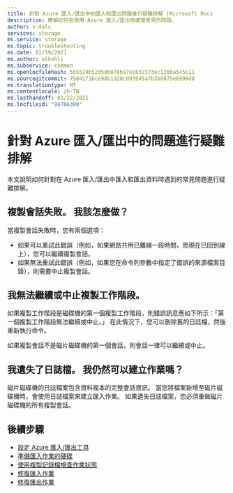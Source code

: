 ```yaml
---
title: 針對 Azure 匯入/匯出中的匯入和匯出問題進行疑難排解 |Microsoft Docs
description: 瞭解如何在使用 Azure 匯入/匯出時處理常見的問題。
author: v-dalc
services: storage
ms.service: storage
ms.topic: troubleshooting
ms.date: 01/19/2021
ms.author: alkohli
ms.subservice: common
ms.openlocfilehash: 555529b52d586078ba7e1832373ec126ba545c11
ms.sourcegitcommit: 75041f1bce98b1d20cd93945a7b3bd875e6999d0
ms.translationtype: MT
ms.contentlocale: zh-TW
ms.lasthandoff: 01/22/2021
ms.locfileid: "98706300"
---
```

# <a name="troubleshoot-issues-in-azure-importexport"></a>針對 Azure 匯入/匯出中的問題進行疑難排解
本文說明如何針對在 Azure 匯入/匯出中匯入和匯出資料時遇到的常見問題進行疑難排解。

## <a name="a-copy-session-failed-what-i-should-do"></a>複製會話失敗。 我該怎麼做？  

當複製會話失敗時，您有兩個選項：  
* 如果可以重試此錯誤（例如，如果網路共用已離線一段時間，而現在已回到線上），您可以繼續複製會話。
* 如果無法重試此錯誤（例如，如果您在命令列參數中指定了錯誤的來源檔案目錄），則需要中止複製會話。
 
<!--For information about resuming and aborting copy sessions, see [Preparing Hard Drives for an Import Job](../storage-import-export-tool-preparing-hard-drives-import-v1.md  - Article we removed from TOC. File remains.-->

## <a name="i-cant-resume-or-abort-a-copy-session"></a>我無法繼續或中止複製工作階段。

如果複製工作階段是磁碟機的第一個複製工作階段，則錯誤訊息應如下所示：「第一個複製工作階段無法繼續或中止。」 在此情況下，您可以刪除舊的日誌檔，然後重新執行命令。  

如果複製會話不是磁片磁碟機的第一個會話，則會話一律可以繼續或中止。  

## <a name="i-lost-the-journal-file-can-i-still-create-the-job"></a>我遺失了日誌檔。 我仍然可以建立作業嗎？

磁片磁碟機的日誌檔案包含資料複本的完整會話資訊。 當您將檔案新增至磁片磁碟機時，會使用日誌檔案來建立匯入作業。 如果遺失日誌檔案，您必須重做磁片磁碟機的所有複製會話。

## <a name="next-steps"></a>後續步驟

* [設定 Azure 匯入/匯出工具](storage-import-export-tool-setup-v1.md)
* [準備匯入作業的硬碟](storage-import-export-data-to-blobs.md#step-1-prepare-the-drives)
* [使用複製記錄檔檢查作業狀態](storage-import-export-tool-reviewing-job-status-v1.md)
* [修復匯入作業](storage-import-export-tool-repairing-an-import-job-v1.md)
* [修復匯出作業](storage-import-export-tool-repairing-an-export-job-v1.md)